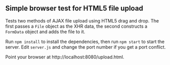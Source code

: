 Simple browser test for HTML5 file upload
-----------------------------------------

Tests two methods of AJAX file upload using HTML5 drag and drop. The first passes a `File` object as the XHR data, the second constructs a `FormData` object and adds the file to it.

Run `npm install` to install the dependencies, then run `npm start` to start the server. Edit `server.js` and change the port number if you get a port conflict.

Point your browser at http://localhost:8080/upload.html.
